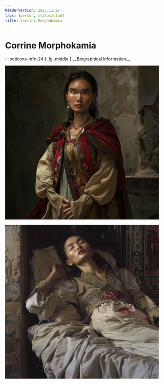 ```yaml
---
headerVersion: 2023.11.25
tags: [person, status/stub]
title: Corrine Morphokamia
---
```

# Corrine Morphokamia
<div class="grid cards ext-narrow-margin ext-one-column" markdown>
- :octicons-info-24:{ .lg .middle } __Biographical Information__

</div>




![Corrine Healthy](../../assets/corrine-healthy.png)

![Corrine Ill](../../assets/corrine-ill.png)